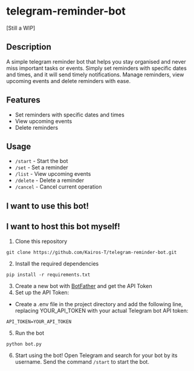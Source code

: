 # telegram-reminder-bot
[Still a WIP]

## Description
A simple telegram reminder bot that helps you stay organised and never miss important tasks or events. Simply set reminders with specific dates and times, and it will send timely notifications. Manage reminders, view upcoming events and delete reminders with ease.

## Features
- Set reminders with specific dates and times
- View upcoming events
- Delete reminders

## Usage
- `/start` - Start the bot
- `/set` - Set a reminder
- `/list` - View upcoming events
- `/delete` - Delete a reminder
- `/cancel` - Cancel current operation

## I want to use this bot!

## I want to host this bot myself!
1. Clone this repository
```
git clone https://github.com/Kairos-T/telegram-reminder-bot.git
```
2. Install the required dependencies
```
pip install -r requirements.txt
```
3. Create a new bot with [BotFather](https://t.me/BotFather) and get the API Token
4. Set up the API Token:
- Create a .env file in the project directory and add the following line, replacing YOUR_API_TOKEN with your actual Telegram bot API token:
```
API_TOKEN=YOUR_API_TOKEN
```
5. Run the bot
```
python bot.py
```
6. Start using the bot! Open Telegram and search for your bot by its username. Send the command `/start` to start the bot.

